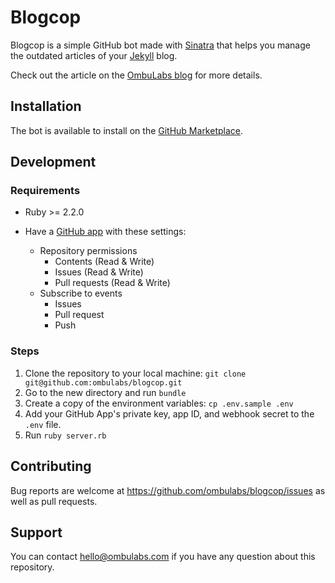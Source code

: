 # Blogcop

Blogcop is a simple GitHub bot made with [Sinatra](http://sinatrarb.com/) that helps you manage the outdated articles of your [Jekyll](https://jekyllrb.com) blog.

Check out the article on the [OmbuLabs blog](https://www.ombulabs.com/blog) for more details.

## Installation

The bot is available to install on the [GitHub Marketplace](https://github.com/marketplace/outdated-article).

## Development

### Requirements

- Ruby >= 2.2.0

- Have a [GitHub app](https://developer.github.com/apps/building-github-apps/creating-a-github-app/) with these settings:
  - Repository permissions
    - Contents (Read & Write)
    - Issues (Read & Write)
    - Pull requests (Read & Write)
  - Subscribe to events
    - Issues
    - Pull request
    - Push

### Steps

1. Clone the repository to your local machine: `git clone git@github.com:ombulabs/blogcop.git`
2. Go to the new directory and run `bundle`
3. Create a copy of the environment variables: `cp .env.sample .env`
4. Add your GitHub App's private key, app ID, and webhook secret to the `.env` file.
5. Run `ruby server.rb`

## Contributing

Bug reports are welcome at https://github.com/ombulabs/blogcop/issues as well as pull requests.

## Support

You can contact hello@ombulabs.com if you have any question about this repository.
